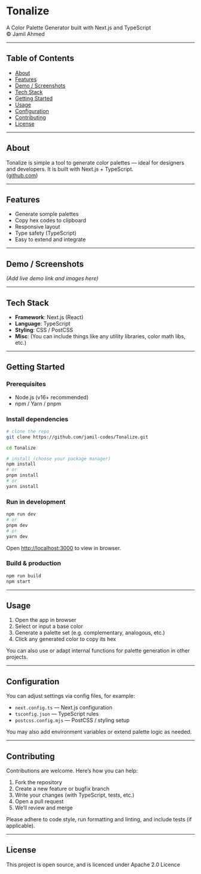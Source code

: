 # Tonalize

A Color Palette Generator built with Next.js and TypeScript  
© Jamil Ahmed

---

## Table of Contents

- [About](#about)  
- [Features](#features)  
- [Demo / Screenshots](#demo--screenshots)  
- [Tech Stack](#tech-stack)  
- [Getting Started](#getting-started)  
- [Usage](#usage)  
- [Configuration](#configuration)  
- [Contributing](#contributing)  
- [License](#license)

---

## About

Tonalize is simple a tool to generate color palettes — ideal for designers and developers. It is built with Next.js + TypeScript.  
([github.com](https://github.com/jamil-codes/Tonalize))

---

## Features

- Generate somple palettes  
- Copy hex codes to clipboard  
- Responsive layout  
- Type safety (TypeScript)  
- Easy to extend and integrate  

---

## Demo / Screenshots

*(Add live demo link and images here)*

---

## Tech Stack

- **Framework**: Next.js (React)  
- **Language**: TypeScript  
- **Styling**: CSS / PostCSS  
- **Misc**: (You can include things like any utility libraries, color math libs, etc.)

---

## Getting Started

### Prerequisites

- Node.js (v16+ recommended)  
- npm / Yarn / pnpm  

### Install dependencies

```bash
# clone the repo
git clone https://github.com/jamil-codes/Tonalize.git

cd Tonalize

# install (choose your package manager)
npm install
# or
pnpm install
# or
yarn install
```

### Run in development

```bash
npm run dev
# or
pnpm dev
# or
yarn dev
```

Open [http://localhost:3000](http://localhost:3000) to view in browser.

### Build & production

```bash
npm run build
npm start
```

---

## Usage

1. Open the app in browser  
2. Select or input a base color  
3. Generate a palette set (e.g. complementary, analogous, etc.)  
4. Click any generated color to copy its hex  

You can also use or adapt internal functions for palette generation in other projects.

---

## Configuration

You can adjust settings via config files, for example:

- `next.config.ts` — Next.js configuration  
- `tsconfig.json` — TypeScript rules  
- `postcss.config.mjs` — PostCSS / styling setup  

You may also add environment variables or extend palette logic as needed.

---

## Contributing

Contributions are welcome. Here’s how you can help:

1. Fork the repository  
2. Create a new feature or bugfix branch  
3. Write your changes (with TypeScript, tests, etc.)  
4. Open a pull request  
5. We’ll review and merge  

Please adhere to code style, run formatting and linting, and include tests (if applicable).

---

## License

This project is open source, and is licenced under Apache 2.0 Licence


